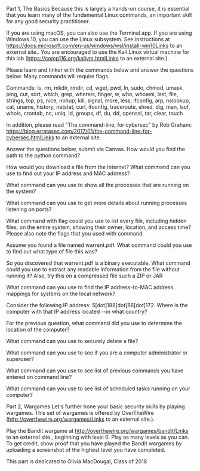 Part 1, The Basics
Because this is largely a hands-on course, it is essential that you learn many of the fundamental Linux commands, an important skill for any good security practitioner.

If you are using macOS, you can also use the Terminal app. If you are using Windows 10, you can use the Linux subsystem. See instructions at https://docs.microsoft.com/en-us/windows/wsl/install-win10Links to an external site.. You are encouraged to use the Kali Linux virtual machine for this lab (https://comp116.org/kalivm.htmlLinks to an external site.).

Please learn and tinker with the commands below and answer the questions below. Many commands will require flags.

Commands: ls, rm, mkdir, rmdir, cd, wget, pwd, ln, sudo, chmod, umask, ping, cut, sort, which, grep, whereis, finger, w, who, whoami, last, file, strings, top, ps, nice, nohup, kill, signal, more, less, ifconfig, arp, nslookup, cat, uname, history, netstat, curl, ifconfig, traceroute, shred, dig, man, lsof, whois, crontab, nc, uniq, id, groups, df, du, dd, openssl, tar, clear, touch

In addition, please read "The command-line, for cybersec" by Rob Graham: https://blog.erratasec.com/2017/01/the-command-line-for-cybersec.htmlLinks to an external site.

Answer the questions below, submit via Canvas.
How would you find the path to the python command?

How would you download a file from the Internet?
What command can you use to find out your IP address and MAC address?

What command can you use to show all the processes that are running on the system?

What command can you use to get more details about running processes listening on ports?

What command with flag could you use to list every file, including hidden files, on the entire system, showing their owner, location, and access time? Please also note the flags that you used with command.

Assume you found a file named warrent.pdf. What command could you use to find out what type of file this was?

So you discovered that warrent.pdf is a binary executable. What command could you use to extract any readable information from the file without running it? Also, try this on a compressed file such a ZIP or JAR

What command can you use to find the IP address-to-MAC address mappings for systems on the local network?

Consider the following IP address: 5[dot]188[dot]86[dot]172. Where is the computer with that IP address located --in what country?

For the previous question, what command did you use to determine the location of the computer?

What command can you use to securely delete a file?

What command can you use to see if you are a computer administrator or superuser?

What command can you use to see list of previous commands you have entered on command line?

What command can you use to see list of scheduled tasks running on your computer?

Part 2, Wargames
Let's further hone your basic security skills by playing wargames. This set of wargames is offered by OverTheWire (http://overthewire.org/wargames/Links to an external site.).

Play the Bandit wargame at http://overthewire.org/wargames/bandit/Links to an external site., beginning with level 0. Play as many levels as you can. To get credit, show proof that you have played the Bandit wargames by uploading a screenshot of the highest level you have completed.

This part is dedicated to Olivia MacDougal, Class of 2018
